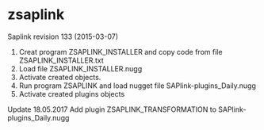 # zsaplink
Saplink revision 133 (2015-03-07)
1. Creat program ZSAPLINK_INSTALLER and copy code from file ZSAPLINK_INSTALLER.txt
2. Load file ZSAPLINK_INSTALLER.nugg
3. Activate created objects.
4. Run program ZSAPLINK and load nugget file SAPlink-plugins_Daily.nugg
5. Activate created plugins objects

Update 18.05.2017
Add plugin ZSAPLINK_TRANSFORMATION to SAPlink-plugins_Daily.nugg
